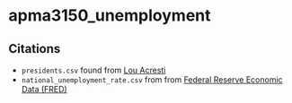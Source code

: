 # apma3150_unemployment

## Citations
* `presidents.csv` found from [Lou Acresti](https://gist.github.com/namuol/2657233)
* `national_unemployment_rate.csv` from from [Federal Reserve Economic Data (FRED)](https://fred.stlouisfed.org/series/UNRATE)
